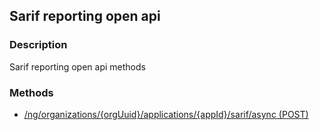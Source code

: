 ## Sarif reporting open api
### Description
Sarif reporting open api methods
### Methods
- [ /ng/organizations/{orgUuid}/applications/{appId}/sarif/async (POST) ]( ./7fb336d977fb412dee4cb15964599941.md)
